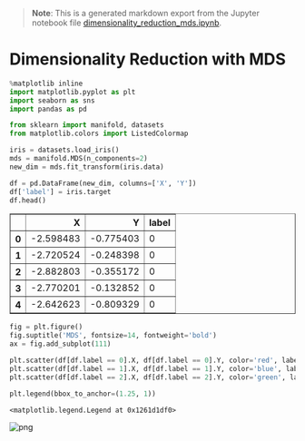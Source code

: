 >**Note**: This is a generated markdown export from the Jupyter notebook file [dimensionality_reduction_mds.ipynb](dimensionality_reduction_mds.ipynb).

# Dimensionality Reduction with MDS


```python
%matplotlib inline
import matplotlib.pyplot as plt
import seaborn as sns
import pandas as pd

from sklearn import manifold, datasets
from matplotlib.colors import ListedColormap


```


```python
iris = datasets.load_iris()
mds = manifold.MDS(n_components=2)
new_dim = mds.fit_transform(iris.data)
```


```python
df = pd.DataFrame(new_dim, columns=['X', 'Y'])
df['label'] = iris.target
df.head()
```




<div>
<style scoped>
    .dataframe tbody tr th:only-of-type {
        vertical-align: middle;
    }

    .dataframe tbody tr th {
        vertical-align: top;
    }

    .dataframe thead th {
        text-align: right;
    }
</style>
<table border="1" class="dataframe">
  <thead>
    <tr style="text-align: right;">
      <th></th>
      <th>X</th>
      <th>Y</th>
      <th>label</th>
    </tr>
  </thead>
  <tbody>
    <tr>
      <th>0</th>
      <td>-2.598483</td>
      <td>-0.775403</td>
      <td>0</td>
    </tr>
    <tr>
      <th>1</th>
      <td>-2.720524</td>
      <td>-0.248398</td>
      <td>0</td>
    </tr>
    <tr>
      <th>2</th>
      <td>-2.882803</td>
      <td>-0.355172</td>
      <td>0</td>
    </tr>
    <tr>
      <th>3</th>
      <td>-2.770201</td>
      <td>-0.132852</td>
      <td>0</td>
    </tr>
    <tr>
      <th>4</th>
      <td>-2.642623</td>
      <td>-0.809329</td>
      <td>0</td>
    </tr>
  </tbody>
</table>
</div>




```python
fig = plt.figure()
fig.suptitle('MDS', fontsize=14, fontweight='bold')
ax = fig.add_subplot(111)

plt.scatter(df[df.label == 0].X, df[df.label == 0].Y, color='red', label=iris.target_names[0])
plt.scatter(df[df.label == 1].X, df[df.label == 1].Y, color='blue', label=iris.target_names[1])
plt.scatter(df[df.label == 2].X, df[df.label == 2].Y, color='green', label=iris.target_names[2])

plt.legend(bbox_to_anchor=(1.25, 1))
```




    <matplotlib.legend.Legend at 0x1261d1df0>




    
![png](dimensionality_reduction_mds_files/dimensionality_reduction_mds_4_1.png)
    
